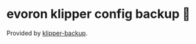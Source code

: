 # evoron klipper config backup 💾 

Provided by [klipper-backup](https://github.com/Staubgeborener/klipper-backup).
